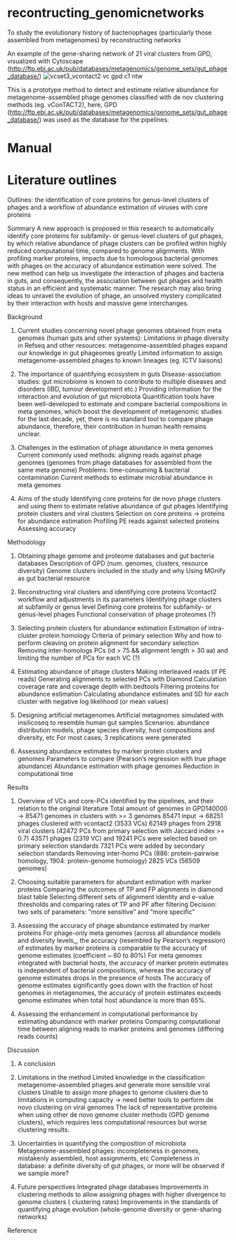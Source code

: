# recontructing_genomicnetworks 
To study the evolutionary history of bacteriophages (particularly those assembled from metagenomes) by reconstructing networks


An example of the gene-sharing network of 21 viral clusters from GPD, visualized with Cytoscape (http://ftp.ebi.ac.uk/pub/databases/metagenomics/genome_sets/gut_phage_database/)
![vcset3_vcontact2 vc gpd c1 ntw](https://user-images.githubusercontent.com/55744039/125021832-4ea18080-e073-11eb-98ad-326c6f987e77.png)

This is a prototype method to detect and estimate relative abundance for metagenome-assembled phage genomes classified with de nov clustering methods (eg. vConTACT2), here, GPD (http://ftp.ebi.ac.uk/pub/databases/metagenomics/genome_sets/gut_phage_database/) was used as the database for the pipelines.

# Manual




# Literature outlines

Outlines: the identification of core proteins for genus-level clusters of phages and a workflow of abundance estimation of viruses with core proteins

Summary
A new approach is proposed in this research to automatically identify core proteins for subfamily- or genus-level clusters of gut phages, by which relative abundance of phage clusters can be profiled within highly reduced computational time, compared to genome alignments.
With profiling marker proteins, impacts due to homologous bacterial genomes with phages on the accuracy of abundance estimation were solved.
 The new method can help us investigate the interaction of phages and bacteria in guts, and consequently, the association between gut phages and health status in an efficient and systematic manner. 
The research may also bring ideas to unravel the evolution of phage, an unsolved mystery complicated by their interaction with hosts and massive gene interchanges. 

Background
1. Current studies concerning novel phage genomes obtained from meta genomes (human guts and other systems): 
Limitations in phage diversity in Refseq and other resources: metagenome-assembled phages expand our knowledge in gut phageomes greatly
Limited information to assign metagenome-assembled phages to known lineages (eg. ICTV liaisons)

2. The importance of quantifying ecosystem in guts
Disease-association studies: gut microbiome is known to contribute to multiple diseases and disorders (IBD, tumour development etc.)
Providing information for the interaction and evolution of gut microbiota 
Quantification tools have been well-developed to estimate and compare bacterial compositions in meta genomes, which boost the development of metagenomic studies for the last decade, yet, there is no standard tool to compare phage abundance, therefore, their contribution in human health remains unclear.

3. Challenges in the estimation of phage abundance in meta genomes
Current commonly used methods: aligning reads against phage genomes (genomes from phage databases for assembled from the same meta genome)
Problems: time-consuming & bacterial contamination
Current methods to estimate microbial abundance in meta genomes 


4. Aims of the study 
Identifying core proteins for de novo phage clusters and using them to estimate relative abundance of gut phages
Identifying protein clusters and viral clusters 
Selection on core proteins -> proteins for abundance estimation
Profiling PE reads against selected proteins
Assessing accuracy 

Methodology

1. Obtaining phage genome and proteome databases and gut bacteria databases
Description of GPD (num. genomes, clusters, resource diversity)
Genome clusters included in the study and why
Using MGnify as gut bacterial resource

2. Reconstructing viral clusters and identifying core proteins
Vcontact2 workflow and adjustments in its parameters
Identifying phage clusters at subfamily or genus level
Defining core proteins for subfamily- or genus-level phages
Functional conservation of phage proteomes (?) 

3. Selecting protein clusters for abundance estimation
Estimation of intra-cluster protein homology
Criteria of primary selection
Why and how to perform cleaving on protein alignment for secondary selection
Removing inter-homologs PCs (id > 75 && alignment length > 30 aa)
and limiting the number of PCs for each VC (?)

4. Estimating abundance of phage clusters
Making interleaved reads (if PE reads)
Generating alignments to selected PCs with Diamond
Calculation coverage rate and coverage depth with bedtools
Filtering proteins for abundance estimation
Calculating abundance estimates and SD for each cluster with negative log likelihood (or mean values)

5. Designing artificial metagenomes
Artificial metagnomes simulated with insilicoseq to resemble human gut samples
Scenarios: abundance distribution models, phage species diversity, host compositions and diversity, etc
For most cases, 3 replications were generated 


6. Assessing abundance estimates by marker protein clusters and genomes
Parameters to compare (Pearson’s regression with true phage abundance) 
Abundance estimation with phage genomes
Reduction in computational time


Results

1. Overview of VCs and core-PCs identified by the pipelines, and their relation to the original literature
Total amount of genomes in GPD140000 -> 85471 genomes in clusters with >= 3 genomes
85471 input -> 68251 phages clustered with vcontact2 (3533 VCs)
62149 phages from 2918 viral clusters (42472 PCs from primary selection with Jaccard index >= 0.7)
43571 phages (2319 VC) and 19241 PCs were selected based on primary selection standards
7321 PCs were added by secondary selection standards
Removing inter-homo PCs (886: protein-pairwise homology, 1904: protein-genome homology)
2825 VCs (56509 genomes) 

2. Choosing suitable parameters for abundant estimation with marker proteins
Comparing the outcomes of TP and FP alignments in diamond blast table
Selecting different sets of alignment identity and e-value thresholds and comparing rates of TP and PF after filtering
Decision: two sets of parameters: “more sensitive” and “more specific”
 
3. Assessing the accuracy of phage abundance estimated by marker proteins 
For phage-only meta genomes (across all abundance models and diversity levels_, the accuracy (resembled by Pearson’s regression) of estimates by marker proteins is comparable to the accuracy of genome estimates (coefficient ~ 60 to 80%)
For meta genomes integrated with bacterial hosts, the accuracy of marker protein estimates is independent of bacterial compositions, whereas the accuracy of genome estimates drops in the presence of hosts
The accuracy of genome estimates significantly goes down with the fraction of host genomes in metagenomes, the accuracy of protein estimates exceeds genome estimates when total host abundance is more than 65%. 

4. Assessing the enhancement in computational performance by estimating abundance with marker proteins
Comparing computational time between aligning reads to marker proteins and genomes (differing reads counts)


Discussion
1. A conclusion 

2. Limitations in the method 
Limited knowledge in the classification metagenome-assembled phages and generate more sensible viral clusters
Unable to assign more phages to genome clusters due to limitations in computing capacity -> need better tools to perform de novo clustering on viral genomes
The lack of representative proteins when using other de novo genome cluster methods (GPD genome clusters), which requires less computational resources but worse clustering results. 

3. Uncertainties in quantifying the composition of microbiota 
Metagenome-assembled phages: incompleteness in genomes, mistakenly assembled, host assignments, etc
Completeness in database: a definite diversity of gut phages, or more will be observed if we sample more? 

4. Future perspectives
Integrated phage databases
Improvements in clustering methods to allow assigning phages with higher divergence to genome clusters ( clustering rates) 
Improvements in the standards of quantifying phage evolution (whole-genome diversity or gene-sharing networks)


Reference

